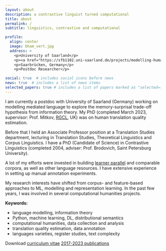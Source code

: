 ```yaml
---
layout: about
description: a contrastive linguist turned computational
title: about
permalink: /
subtitle: linguistics, contrastive and computational

profile:
  align: center
  image: bham_vert.jpg
  address: >
    <p>University of Saarland</p>
    <p><a href="https://sfb1102.uni-saarland.de/projects/modelling-human-translation-with-a-noisy-channel/" target="_blank">SFB B7 project</a></p>
    <p>Saarbrücken, Germany</p>
    <p>Postdoc Researcher</p>

social: true  # includes social icons before news
news: true  # includes a list of news items
selected_papers: true # includes a list of papers marked as "selected={true}
---
```

I am currently a postdoc with University of Saarland (Germany) working on modelling mediated language to explore the memory-surprisal trade-off hypothesis from information theory. 
My PhD (completed March 2023, supervisor: Prof. Mitkov, <a href="http://rgcl.wlv.ac.uk/" target="_blank">RGCL</a>, UK) was on human translation quality estimation.

Before that I held an Associate Professor position at a Translation Studies department, lecturing in Translation Studies, Theoretical Linguistics and Corpus Linguistics.
I have a PhD (Candidate of Science) in Contrastive Linguistics (completed 2004, adviser: Prof. Brodovich, Saint Petersburg University).

A lot of my efforts were invested in building <a href="https://www.rus-ltc.org/static/html/about.html" target="_blank">learner parallel</a> and comparable corpora, as well as other language resources. 
I have extensive experience in setting up manual annotation experiments.

My research interests have shifted from corpus- and feature-based approaches to ML, modelling and representation learning.
In the past few years, I was involved in several computational humanities projects.

**Keywords:**
<ul>
    <li>language modelling, information theory</li>
    <li>Python, machine learning, DL, distributional semantics</li>
    <li>computational humanities, data collection and analysis</li>
    <li>translation quality estimation, data annotation</li>
    <li>languages varieties, register studies, text complexity</li>
</ul>
Download <a href="assets/pdf/en_kunilovskaya_CV_Sept11-2023.pdf" target="blank">curriculum vitae</a>
<a href="assets/pdf/2017_2024_headed.pdf" target="blank">2017-2023 publications</a>
<!--- ; <a href="../../../latex/kunilovskaya_europass_13Apr2022.pdf" target="blank">Europass</a> --->
